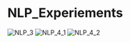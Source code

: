 # NLP_Experiements

![NLP_3](https://github.com/Meenu00615/NLP_Experiement_Files/assets/149779716/329b5fad-3611-47fb-8028-b607167bd3e5)
![NLP_4_1](https://github.com/Meenu00615/NLP_Experiement_Files/assets/149779716/f6d024af-3b02-4f05-a8ea-21f6dd2e86ec)
![NLP_4_2](https://github.com/Meenu00615/NLP_Experiement_Files/assets/149779716/991a39e2-9507-43c4-80f0-b8639da8967b)
